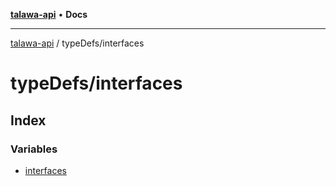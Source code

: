 [**talawa-api**](../../README.md) • **Docs**

***

[talawa-api](../../modules.md) / typeDefs/interfaces

# typeDefs/interfaces

## Index

### Variables

- [interfaces](variables/interfaces.md)
